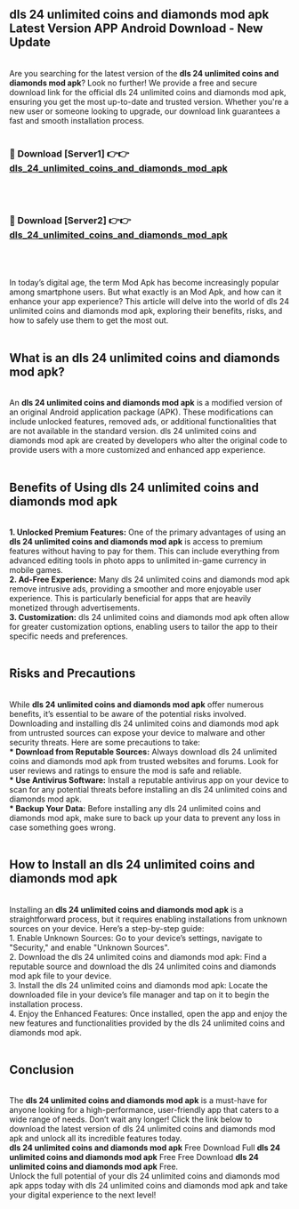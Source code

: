 ## dls 24 unlimited coins and diamonds mod apk Latest Version APP Android Download - New Update
<br>
Are you searching for the latest version of the <strong>dls 24 unlimited coins and diamonds mod apk</strong>? Look no further! We provide a free and secure download link for the official dls 24 unlimited coins and diamonds mod apk, ensuring you get the most up-to-date and trusted version. Whether you're a new user or someone looking to upgrade, our download link guarantees a fast and smooth installation process.
<br>
<br>
<h3>🔴 Download [Server1] 👉👉 <a href="https://modyolo.store/dls+24+unlimited+coins+and+diamonds+mod+apk">dls_24_unlimited_coins_and_diamonds_mod_apk</a></h3><br>
<br>
<h3>🔴 Download [Server2] 👉👉 <a href="https://modyolo.store/dls+24+unlimited+coins+and+diamonds+mod+apk">dls_24_unlimited_coins_and_diamonds_mod_apk</a></h3><br>
<br>
<br>
In today’s digital age, the term Mod Apk has become increasingly popular among smartphone users. But what exactly is an Mod Apk, and how can it enhance your app experience? This article will delve into the world of dls 24 unlimited coins and diamonds mod apk, exploring their benefits, risks, and how to safely use them to get the most out.
<br>
<br>
<h2>What is an dls 24 unlimited coins and diamonds mod apk?</h2>
<br>
An <strong>dls 24 unlimited coins and diamonds mod apk</strong> is a modified version of an original Android application package (APK). These modifications can include unlocked features, removed ads, or additional functionalities that are not available in the standard version. dls 24 unlimited coins and diamonds mod apk are created by developers who alter the original code to provide users with a more customized and enhanced app experience.
<br>
<br>
<h2>Benefits of Using dls 24 unlimited coins and diamonds mod apk</h2>
<br>
<strong> 1. Unlocked Premium Features:</strong> One of the primary advantages of using an <strong>dls 24 unlimited coins and diamonds mod apk</strong> is access to premium features without having to pay for them. This can include everything from advanced editing tools in photo apps to unlimited in-game currency in mobile games.
<br>
<strong> 2. Ad-Free Experience:</strong> Many dls 24 unlimited coins and diamonds mod apk remove intrusive ads, providing a smoother and more enjoyable user experience. This is particularly beneficial for apps that are heavily monetized through advertisements.
<br>
<strong> 3. Customization:</strong> dls 24 unlimited coins and diamonds mod apk often allow for greater customization options, enabling users to tailor the app to their specific needs and preferences.
<br>
<br>
<h2>Risks and Precautions</h2>
<br>
While <strong>dls 24 unlimited coins and diamonds mod apk</strong> offer numerous benefits, it’s essential to be aware of the potential risks involved. Downloading and installing dls 24 unlimited coins and diamonds mod apk from untrusted sources can expose your device to malware and other security threats. Here are some precautions to take:
<br>
<strong> * Download from Reputable Sources:</strong> Always download dls 24 unlimited coins and diamonds mod apk from trusted websites and forums. Look for user reviews and ratings to ensure the mod is safe and reliable.
<br>
<strong> * Use Antivirus Software:</strong> Install a reputable antivirus app on your device to scan for any potential threats before installing an dls 24 unlimited coins and diamonds mod apk.
<br>
<strong> * Backup Your Data:</strong> Before installing any dls 24 unlimited coins and diamonds mod apk, make sure to back up your data to prevent any loss in case something goes wrong.
<br>
<br>
<h2>How to Install an dls 24 unlimited coins and diamonds mod apk</h2>
<br>
Installing an <strong>dls 24 unlimited coins and diamonds mod apk</strong> is a straightforward process, but it requires enabling installations from unknown sources on your device. Here’s a step-by-step guide:
<br>
 1. Enable Unknown Sources: Go to your device’s settings, navigate to "Security," and enable "Unknown Sources".
<br>
 2. Download the dls 24 unlimited coins and diamonds mod apk: Find a reputable source and download the dls 24 unlimited coins and diamonds mod apk file to your device.
<br>
 3. Install the dls 24 unlimited coins and diamonds mod apk: Locate the downloaded file in your device’s file manager and tap on it to begin the installation process.
<br>
 4. Enjoy the Enhanced Features: Once installed, open the app and enjoy the new features and functionalities provided by the dls 24 unlimited coins and diamonds mod apk.
<br>
<br>
<h2><strong>Conclusion</strong></h2>
<br>
The <strong>dls 24 unlimited coins and diamonds mod apk</strong> is a must-have for anyone looking for a high-performance, user-friendly app that caters to a wide range of needs. Don’t wait any longer! Click the link below to download the latest version of dls 24 unlimited coins and diamonds mod apk and unlock all its incredible features today.
<br>
<strong>dls 24 unlimited coins and diamonds mod apk</strong> Free Download Full <strong>dls 24 unlimited coins and diamonds mod apk</strong> Free Free Download <strong>dls 24 unlimited coins and diamonds mod apk</strong> Free.
<br>
Unlock the full potential of your dls 24 unlimited coins and diamonds mod apk apps today with dls 24 unlimited coins and diamonds mod apk and take your digital experience to the next level!